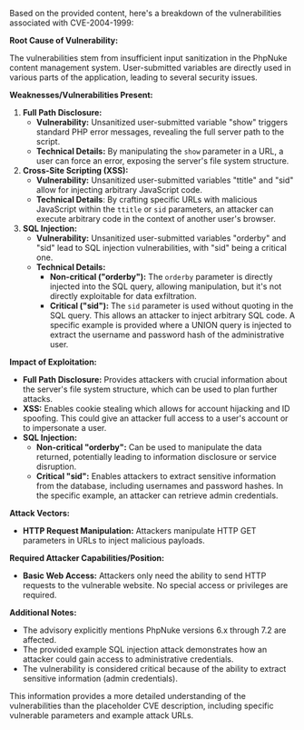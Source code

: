 Based on the provided content, here's a breakdown of the vulnerabilities associated with CVE-2004-1999:

**Root Cause of Vulnerability:**

The vulnerabilities stem from insufficient input sanitization in the PhpNuke content management system. User-submitted variables are directly used in various parts of the application, leading to several security issues.

**Weaknesses/Vulnerabilities Present:**

1.  **Full Path Disclosure:**
    *   **Vulnerability:** Unsanitized user-submitted variable "show" triggers standard PHP error messages, revealing the full server path to the script.
    *   **Technical Details:** By manipulating the `show` parameter in a URL, a user can force an error, exposing the server's file system structure.
2.  **Cross-Site Scripting (XSS):**
    *   **Vulnerability:** Unsanitized user-submitted variables "ttitle" and "sid" allow for injecting arbitrary JavaScript code.
    *  **Technical Details**: By crafting specific URLs with malicious JavaScript within the `ttitle` or `sid` parameters, an attacker can execute arbitrary code in the context of another user's browser.
3.  **SQL Injection:**
    *   **Vulnerability:** Unsanitized user-submitted variables "orderby" and "sid" lead to SQL injection vulnerabilities, with "sid" being a critical one.
    *   **Technical Details:**
        *   **Non-critical ("orderby"):** The `orderby` parameter is directly injected into the SQL query, allowing manipulation, but it's not directly exploitable for data exfiltration.
        *   **Critical ("sid"):** The `sid` parameter is used without quoting in the SQL query. This allows an attacker to inject arbitrary SQL code. A specific example is provided where a UNION query is injected to extract the username and password hash of the administrative user.

**Impact of Exploitation:**

*   **Full Path Disclosure:** Provides attackers with crucial information about the server's file system structure, which can be used to plan further attacks.
*   **XSS:** Enables cookie stealing which allows for account hijacking and ID spoofing. This could give an attacker full access to a user's account or to impersonate a user.
*   **SQL Injection:**
    *   **Non-critical "orderby":** Can be used to manipulate the data returned, potentially leading to information disclosure or service disruption.
    *   **Critical "sid":** Enables attackers to extract sensitive information from the database, including usernames and password hashes. In the specific example, an attacker can retrieve admin credentials.

**Attack Vectors:**

*   **HTTP Request Manipulation:** Attackers manipulate HTTP GET parameters in URLs to inject malicious payloads.

**Required Attacker Capabilities/Position:**

*   **Basic Web Access:** Attackers only need the ability to send HTTP requests to the vulnerable website. No special access or privileges are required.

**Additional Notes:**

*   The advisory explicitly mentions PhpNuke versions 6.x through 7.2 are affected.
*   The provided example SQL injection attack demonstrates how an attacker could gain access to administrative credentials.
*   The vulnerability is considered critical because of the ability to extract sensitive information (admin credentials).

This information provides a more detailed understanding of the vulnerabilities than the placeholder CVE description, including specific vulnerable parameters and example attack URLs.